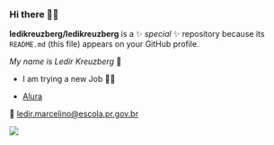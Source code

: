 ### Hi there 👩‍🏫


**ledikreuzberg/ledikreuzberg** is a ✨ _special_ ✨ repository because its `README.md` (this file) appears on your GitHub profile.

_My name is Ledir Kreuzberg_ 🦉
- I am trying a new Job 🧞‍♀️
 
- [Alura](https://www.alura.com.br)

📧 ledir.marcelino@escola.pr.gov.br

![](https://user-images.githubusercontent.com/131891435/234958443-1b81f875-3aee-4cf6-9485-ee2fe947ef80.png)
